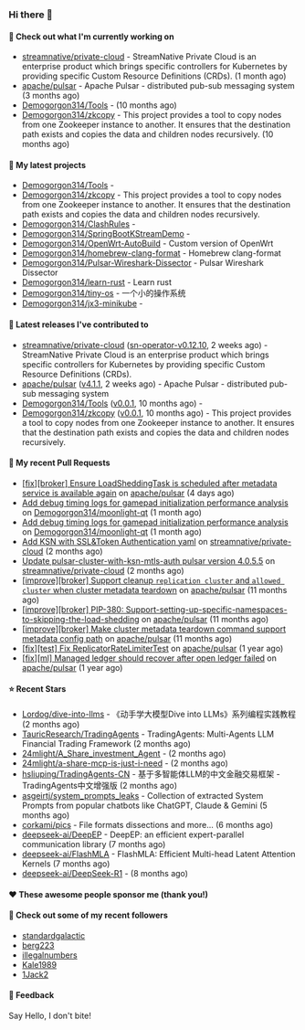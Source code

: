 ### Hi there 👋

#### 👷 Check out what I'm currently working on

- [streamnative/private-cloud](https://github.com/streamnative/private-cloud) - StreamNative Private Cloud is an enterprise product which brings specific controllers for Kubernetes by providing specific Custom Resource Definitions (CRDs). (1 month ago)
- [apache/pulsar](https://github.com/apache/pulsar) - Apache Pulsar - distributed pub-sub messaging system (3 months ago)
- [Demogorgon314/Tools](https://github.com/Demogorgon314/Tools) -  (10 months ago)
- [Demogorgon314/zkcopy](https://github.com/Demogorgon314/zkcopy) - This project provides a tool to copy nodes from one Zookeeper instance to another. It ensures that the destination path exists and copies the data and children nodes recursively. (10 months ago)

#### 🌱 My latest projects

- [Demogorgon314/Tools](https://github.com/Demogorgon314/Tools) - 
- [Demogorgon314/zkcopy](https://github.com/Demogorgon314/zkcopy) - This project provides a tool to copy nodes from one Zookeeper instance to another. It ensures that the destination path exists and copies the data and children nodes recursively.
- [Demogorgon314/ClashRules](https://github.com/Demogorgon314/ClashRules) - 
- [Demogorgon314/SpringBootKStreamDemo](https://github.com/Demogorgon314/SpringBootKStreamDemo) - 
- [Demogorgon314/OpenWrt-AutoBuild](https://github.com/Demogorgon314/OpenWrt-AutoBuild) - Custom version of OpenWrt
- [Demogorgon314/homebrew-clang-format](https://github.com/Demogorgon314/homebrew-clang-format) - Homebrew clang-format
- [Demogorgon314/Pulsar-Wireshark-Dissector](https://github.com/Demogorgon314/Pulsar-Wireshark-Dissector) - Pulsar Wireshark Dissector
- [Demogorgon314/learn-rust](https://github.com/Demogorgon314/learn-rust) - Learn rust
- [Demogorgon314/tiny-os](https://github.com/Demogorgon314/tiny-os) - 一个小的操作系统
- [Demogorgon314/jx3-minikube](https://github.com/Demogorgon314/jx3-minikube) - 

#### 🔭 Latest releases I've contributed to

- [streamnative/private-cloud](https://github.com/streamnative/private-cloud) ([sn-operator-v0.12.10](https://github.com/streamnative/private-cloud/releases/tag/sn-operator-v0.12.10), 2 weeks ago) - StreamNative Private Cloud is an enterprise product which brings specific controllers for Kubernetes by providing specific Custom Resource Definitions (CRDs).
- [apache/pulsar](https://github.com/apache/pulsar) ([v4.1.1](https://github.com/apache/pulsar/releases/tag/v4.1.1), 2 weeks ago) - Apache Pulsar - distributed pub-sub messaging system
- [Demogorgon314/Tools](https://github.com/Demogorgon314/Tools) ([v0.0.1](https://github.com/Demogorgon314/Tools/releases/tag/v0.0.1), 10 months ago) - 
- [Demogorgon314/zkcopy](https://github.com/Demogorgon314/zkcopy) ([v0.0.1](https://github.com/Demogorgon314/zkcopy/releases/tag/v0.0.1), 10 months ago) - This project provides a tool to copy nodes from one Zookeeper instance to another. It ensures that the destination path exists and copies the data and children nodes recursively.

#### 🔨 My recent Pull Requests

- [[fix][broker] Ensure LoadSheddingTask is scheduled after metadata service is available again](https://github.com/apache/pulsar/pull/24838) on [apache/pulsar](https://github.com/apache/pulsar) (4 days ago)
- [Add debug timing logs for gamepad initialization performance analysis](https://github.com/Demogorgon314/moonlight-qt/pull/2) on [Demogorgon314/moonlight-qt](https://github.com/Demogorgon314/moonlight-qt) (1 month ago)
- [Add debug timing logs for gamepad initialization performance analysis](https://github.com/Demogorgon314/moonlight-qt/pull/1) on [Demogorgon314/moonlight-qt](https://github.com/Demogorgon314/moonlight-qt) (1 month ago)
- [Add KSN with SSL&amp;Token Authentication yaml](https://github.com/streamnative/private-cloud/pull/72) on [streamnative/private-cloud](https://github.com/streamnative/private-cloud) (2 months ago)
- [Update pulsar-cluster-with-ksn-mtls-auth pulsar version 4.0.5.5](https://github.com/streamnative/private-cloud/pull/71) on [streamnative/private-cloud](https://github.com/streamnative/private-cloud) (2 months ago)
- [[improve][broker] Support cleanup `replication cluster` and `allowed cluster` when cluster metadata teardown](https://github.com/apache/pulsar/pull/23561) on [apache/pulsar](https://github.com/apache/pulsar) (11 months ago)
- [[improve][broker] PIP-380: Support-setting-up-specific-namespaces-to-skipping-the-load-shedding](https://github.com/apache/pulsar/pull/23549) on [apache/pulsar](https://github.com/apache/pulsar) (11 months ago)
- [[improve][broker] Make cluster metadata teardown command support metadata config path](https://github.com/apache/pulsar/pull/23520) on [apache/pulsar](https://github.com/apache/pulsar) (11 months ago)
- [[fix][test] Fix ReplicatorRateLimiterTest](https://github.com/apache/pulsar/pull/23369) on [apache/pulsar](https://github.com/apache/pulsar) (1 year ago)
- [[fix][ml] Managed ledger should recover after open ledger failed](https://github.com/apache/pulsar/pull/23368) on [apache/pulsar](https://github.com/apache/pulsar) (1 year ago)

#### ⭐ Recent Stars

- [Lordog/dive-into-llms](https://github.com/Lordog/dive-into-llms) - 《动手学大模型Dive into LLMs》系列编程实践教程 (2 months ago)
- [TauricResearch/TradingAgents](https://github.com/TauricResearch/TradingAgents) - TradingAgents: Multi-Agents LLM Financial Trading Framework (2 months ago)
- [24mlight/A_Share_investment_Agent](https://github.com/24mlight/A_Share_investment_Agent) -  (2 months ago)
- [24mlight/a-share-mcp-is-just-i-need](https://github.com/24mlight/a-share-mcp-is-just-i-need) -  (2 months ago)
- [hsliuping/TradingAgents-CN](https://github.com/hsliuping/TradingAgents-CN) - 基于多智能体LLM的中文金融交易框架 - TradingAgents中文增强版 (2 months ago)
- [asgeirtj/system_prompts_leaks](https://github.com/asgeirtj/system_prompts_leaks) - Collection of extracted System Prompts from popular chatbots like ChatGPT, Claude &amp; Gemini (5 months ago)
- [corkami/pics](https://github.com/corkami/pics) - File formats dissections and more... (6 months ago)
- [deepseek-ai/DeepEP](https://github.com/deepseek-ai/DeepEP) - DeepEP: an efficient expert-parallel communication library (7 months ago)
- [deepseek-ai/FlashMLA](https://github.com/deepseek-ai/FlashMLA) - FlashMLA: Efficient Multi-head Latent Attention Kernels (7 months ago)
- [deepseek-ai/DeepSeek-R1](https://github.com/deepseek-ai/DeepSeek-R1) -  (8 months ago)

#### ❤️ These awesome people sponsor me (thank you!)


#### 👯 Check out some of my recent followers

- [standardgalactic](https://github.com/standardgalactic)
- [berg223](https://github.com/berg223)
- [illegalnumbers](https://github.com/illegalnumbers)
- [Kale1989](https://github.com/Kale1989)
- [1Jack2](https://github.com/1Jack2)

#### 💬 Feedback

Say Hello, I don't bite!

